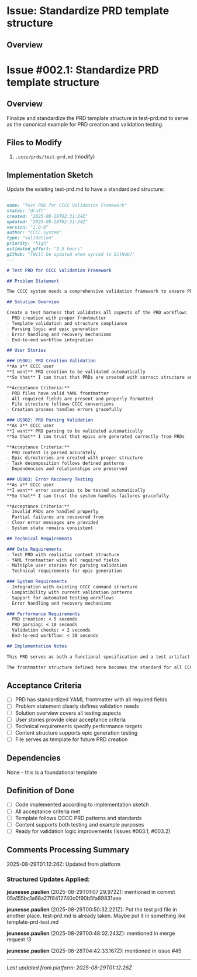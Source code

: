 # Issue: Standardize PRD template structure

## Overview
# Issue #002.1: Standardize PRD template structure

## Overview
Finalize and standardize the PRD template structure in test-prd.md to serve as the canonical example for PRD creation and validation testing.

## Files to Modify
1. `.cccc/prds/test-prd.md` (modify)

## Implementation Sketch

Update the existing test-prd.md to have a standardized structure:

```markdown
---
name: "Test PRD for CCCC Validation Framework"
status: "draft"
created: "2025-08-28T02:31:24Z"
updated: "2025-08-28T02:31:24Z"
version: "1.0.0"
author: "CCCC System"
type: "validation"
priority: "high"
estimated_effort: "5.5 hours"
github: "[Will be updated when synced to GitHub]"
---

# Test PRD for CCCC Validation Framework

## Problem Statement

The CCCC system needs a comprehensive validation framework to ensure PRD creation, parsing, and epic generation workflows function correctly. Currently, there is no systematic way to test these critical workflows.

## Solution Overview

Create a test harness that validates all aspects of the PRD workflow:
- PRD creation with proper frontmatter
- Template validation and structure compliance
- Parsing logic and epic generation
- Error handling and recovery mechanisms
- End-to-end workflow integration

## User Stories

### US001: PRD Creation Validation
**As a** CCCC user
**I want** PRD creation to be validated automatically
**So that** I can trust that PRDs are created with correct structure and metadata

**Acceptance Criteria:**
- PRD files have valid YAML frontmatter
- All required fields are present and properly formatted
- File structure follows CCCC conventions
- Creation process handles errors gracefully

### US002: PRD Parsing Validation  
**As a** CCCC user
**I want** PRD parsing to be validated automatically
**So that** I can trust that epics are generated correctly from PRDs

**Acceptance Criteria:**
- PRD content is parsed accurately
- Epic directories are created with proper structure
- Task decomposition follows defined patterns
- Dependencies and relationships are preserved

### US003: Error Recovery Testing
**As a** CCCC user  
**I want** error scenarios to be tested automatically
**So that** I can trust the system handles failures gracefully

**Acceptance Criteria:**
- Invalid PRDs are handled properly
- Partial failures are recovered from
- Clear error messages are provided
- System state remains consistent

## Technical Requirements

### Data Requirements
- Test PRD with realistic content structure
- YAML frontmatter with all required fields
- Multiple user stories for parsing validation
- Technical requirements for epic generation

### System Requirements
- Integration with existing CCCC command structure
- Compatibility with current validation patterns
- Support for automated testing workflows
- Error handling and recovery mechanisms

### Performance Requirements
- PRD creation: < 5 seconds
- PRD parsing: < 10 seconds
- Validation checks: < 2 seconds
- End-to-end workflow: < 30 seconds

## Implementation Notes

This PRD serves as both a functional specification and a test artifact. The content should be realistic enough to generate meaningful epics while containing all elements needed for comprehensive validation testing.

The frontmatter structure defined here becomes the standard for all CCCC PRDs, ensuring consistency and reliability across the system.
```

## Acceptance Criteria
- [ ] PRD has standardized YAML frontmatter with all required fields
- [ ] Problem statement clearly defines validation needs
- [ ] Solution overview covers all testing aspects
- [ ] User stories provide clear acceptance criteria
- [ ] Technical requirements specify performance targets
- [ ] Content structure supports epic generation testing
- [ ] File serves as template for future PRD creation

## Dependencies
None - this is a foundational template

## Definition of Done
- [ ] Code implemented according to implementation sketch
- [ ] All acceptance criteria met
- [ ] Template follows CCCC PRD patterns and standards
- [ ] Content supports both testing and example purposes
- [ ] Ready for validation logic improvements (Issues #003.1, #003.2)

## Comments Processing Summary
2025-08-29T01:12:26Z: Updated from platform

### Structured Updates Applied:


**jeunesse.paulien** (2025-08-29T01:07:29.972Z):
mentioned in commit 05a155bc1a68a27f8412740c0f90b5fa89831aee

**jeunesse.paulien** (2025-08-29T00:50:32.221Z):
Put the test prd file in another place. test-prd.md is already taken. Maybe put it in something like template-prd-test.md

**jeunesse.paulien** (2025-08-29T00:48:02.243Z):
mentioned in merge request !3

**jeunesse.paulien** (2025-08-28T04:42:33.167Z):
mentioned in issue #45


---
*Last updated from platform: 2025-08-29T01:12:26Z*
